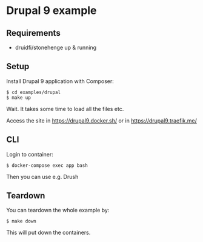 # Drupal 9 example

## Requirements

- druidfi/stonehenge up & running

## Setup

Install Drupal 9 application with Composer:

```
$ cd examples/drupal
$ make up
```

Wait. It takes some time to load all the files etc.

Access the site in https://drupal9.docker.sh/ or in https://drupal9.traefik.me/

## CLI

Login to container:

```
$ docker-compose exec app bash
```

Then you can use e.g. Drush

## Teardown

You can teardown the whole example by:

```
$ make down
```

This will put down the containers.
